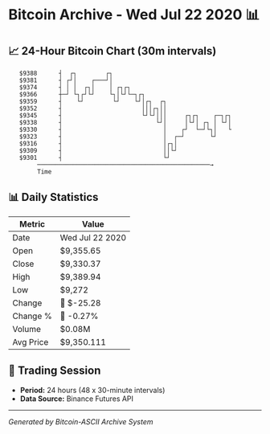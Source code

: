 # Bitcoin Archive - Wed Jul 22 2020 📊

## 📈 24-Hour Bitcoin Chart (30m intervals)

```
   $9388      ┤  ┌┐        ┌┐                                  
   $9381      ┤ ┌┘│    ┌───┘│                                  
   $9374      ┤ │ │  ┌┐│    │ ┌┐┌┐                             
   $9366      ┼─┘ └┐┌┘└┘    └┐│└┘└─┐┌┐                         
   $9359      ┤    └┘        └┘    └┘│┌┐  ┌┐                   
   $9352      ┤                      │││┌┐││                   
   $9345      ┤                      └┘└┘│││     ┌┐┌┐    ┌─┐┌┐ 
   $9338      ┤                          └┘│     │└┘│ ┌┐ │ └┘│ 
   $9330      ┤                            │    ┌┘  └─┘└┐│   └ 
   $9323      ┤                            │  ┌─┘       └┘     
   $9316      ┤                            │┌┐│                
   $9309      ┤                            ││└┘                
   $9301      ┤                            └┘                  
        ────────────────────────────────────────────────→
        Time
```

## 📊 Daily Statistics

| Metric | Value |
|--------|-------|
| Date | Wed Jul 22 2020 |
| Open | $9,355.65 |
| Close | $9,330.37 |
| High | $9,389.94 |
| Low | $9,272 |
| Change | 🔴 $-25.28 |
| Change % | 🔴 -0.27% |
| Volume | $0.08M |
| Avg Price | $9,350.111 |

## 📅 Trading Session

- **Period:** 24 hours (48 x 30-minute intervals)
- **Data Source:** Binance Futures API

---
*Generated by Bitcoin-ASCII Archive System*

